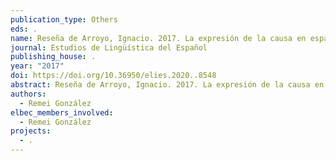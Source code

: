 ```yaml
---
publication_type: Others
eds: .
name: Reseña de Arroyo, Ignacio. 2017. La expresión de la causa en español
journal: Estudios de Lingüística del Español
publishing_house: .
year: "2017"
doi: https://doi.org/10.36950/elies.2020..8548
abstract: Reseña de Arroyo, Ignacio. 2017. La expresión de la causa en español.
authors:
  - Remei González
elbec_members_involved:
  - Remei González
projects:
  - .
---
```

